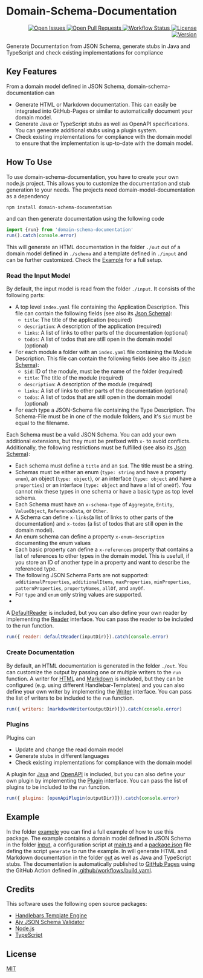 # Domain-Schema-Documentation
<p align="right">
  <a href="https://github.com/lizzyTheLizard/domain-schema-documentation/issues">
    <img src="https://img.shields.io/github/issues/lizzyTheLizard/domain-schema-documentation" alt="Open Issues">
  </a>
  <a href="https://github.com/lizzyTheLizard/domain-schema-documentation/pulls">
    <img src="https://img.shields.io/github/issues-pr/lizzyTheLizard/domain-schema-documentation" alt="Open Pull Requests">
  </a>
  <a href="https://github.com/lizzyTheLizard/domain-schema-documentation/actions/workflows/build.yaml">
    <img src="https://img.shields.io/github/actions/workflow/status/lizzyTheLizard/domain-schema-documentation/build.yaml" alt="Workflow Status">
  </a>
  <a href="https://raw.githubusercontent.com/lizzyTheLizard/domain-schema-documentation/main/LICENSE">
    <img src="https://img.shields.io/github/license/lizzyTheLizard/domain-schema-documentation" alt="License">
  </a>
  <a href="https://www.npmjs.com/package/domain-schema-documentation">
    <img src="https://img.shields.io/npm/v/domain-schema-documentation?color=green" alt="Version">
  </a>
</p>Generate Documentation from JSON Schema, generate stubs in Java and TypeScript and check existing implementations for compliance

## Key Features
From a domain model defined in JSON Schema, domain-schema-documentation can
* Generate HTML or Markdown documentation. This can easily be integrated into GitHub-Pages or similar to automatically document your domain model.
* Generate Java or TypeScript stubs as well as OpenAPI specifications. You can generate additional stubs using a plugin system.
* Check existing implementations for compliance with the domain model to ensure that the implementation is up-to-date with the domain model.

## How To Use
To use domain-schema-documentation, you have to create your own node.js project. This allows you to customize the documentation and stub generation to your needs. The projects need domain-model-documentation as a dependency
```bash
npm install domain-schema-documentation
```
and can then generate documentation using the following code

```javascript
import {run} from 'domain-schema-documentation'
run().catch(console.error)
````

This will generate an HTML documentation in the folder `./out` out of a domain model defined in `./schema` and a template defined in `./input` and can be further customized. Check the [Example](#example) for a full setup.

### Read the Input Model
By default, the input model is read from the folder `./input`. It consists of the following parts:
* A top level `index.yaml` file containing the Application Description. This file can contain the following fields (see also its [Json Schema](lib/src/reader/inputDefinition/_Application.yaml)):
  * `title`: The title of the application (required)
  * `description`: A description of the application (required)
  * `links`: A list of links to other parts of the documentation (optional)
  * `todos`: A list of todos that are still open in the domain model (optional)
* For each module a folder with an `index.yaml` file containing the Module Description. This file can contain the following fields (see also its [Json Schema](lib/src/reader/inputDefinition/_Module.yaml)):
  * `$id`: ID of the module, must be the name of the folder (required)
  * `title`: The title of the module (required)
  * `description`: A description of the module (required)
  * `links`: A list of links to other parts of the documentation (optional)
  * `todos`: A list of todos that are still open in the domain model (optional)
* For each type a JSON-Schema file containing the Type Description. The Schema-File must be in one of the module folders, and it's `$id` must be equal to the filename.

Each Schema must be a valid JSON Schema. You can add your own additional extensions, but they must be prefixed with `x-` to avoid conflicts. Additionally, the following restrictions must be fulfilled (see also its [Json Schema](lib/src/reader/inputDefinition/_Schema.yaml)):
* Each schema must define a `title` and an `$id`. The title must be a string.
* Schemas must be either an enum (`type: string` and have a property `enum`), an object (`type: object`), or an interface (`type: object` and have a `properties`) or an interface (`type: object` and have a list of `oneOf`). You cannot mix these types in one schema or have a basic type as top level schema.
* Each Schema must have an `x-schema-type` of  `Aggregate`, `Entity`, `ValueObject`, `ReferenceData`, or `Other`.
* A Schema can define `x-links`(a list of links to other parts of the documentation) and `x-todos` (a list of todos that are still open in the domain model).
* An enum schema can define a property `x-enum-description` documenting the enum values
* Each basic property can define a `x-references` property that contains a list of references to other types in the domain model. This is usefull, if you store an ID of another type in a property and want to describe the referenced type.
* The following JSON Schema Parts are not supported: `additionalProperties`, `additionalItems`, `maxProperties`, `minProperties`, `patternProperties`, `propertyNames`, `allOf`, and `anyOf`.
* For `type` and `enum` only string values are supported.
* 
A [DefaultReader](lib/src/reader/DefaultReader.ts) is included, but you can also define your own reader by implementing the [Reader](lib/src/reader/Reader.ts) interface. You can pass the reader to be included to the run function.
```javascript
run({ reader: defaultReader(inputDir)}).catch(console.error)
```
### Create Documentation
By default, an HTML documentation is generated in the folder `./out`. You can customize the output by passing one or multiple writers to the `run` function. A writer for [HTML](lib/src/writer/html/HtmlWriter.ts) and [Markdown](lib/src/writer/markdown/MarkdownWriter.ts) is included, but they can be configured (e.g. using different Handlebar-Templates) and you can also define your own writer by implementing the [Writer](lib/src/writer/Writer.ts) interface. You can pass the list of writers to be included to the `run` function.
```javascript
run({ writers: [markdownWriter(outputDir)]}).catch(console.error)
```

### Plugins
Plugins can 
* Update and change the read domain model
* Generate stubs in different languages
* Check existing implementations for compliance with the domain model

A plugin for [Java](lib/src/plugin/java/JavaPlugin.ts) and [OpenAPI](lib/src/plugin/openapi/OpenApiPlugin.ts) is included, but you can also define your own plugin by implementing the [Plugin](lib/src/plugin/Plugin.ts) interface. You can pass the list of plugins to be included to the `run` function.
```javascript
run({ plugins: [openApiPlugin(outputDir)]}).catch(console.error)
```

## Example
In the folder [example](example) you can find a full example of how to use this package. The example contains a domain model defined in JSON Schema in the folder [input](example/input), a configuration script at [main.ts](example/main.ts) and a [package.json](example/package.json) file defing the script `generate` to run the example. In will generate HTML and Markdown documentation in the folder [out](example/out) as well as Java and TypeScript stubs. The documentation is automatically published to [GitHub Pages](https://lizzythelizard.github.io/domain-schema-documentation/) using the GitHub Action defined in [.github/workflows/build.yaml](.github/workflows/build.yaml).

## Credits
This software uses the following open source packages:
- [Handlebars Template Engine](https://handlebarsjs.com/)
- [Ajv JSON Schema Validator](https://ajv.js.org/)
- [Node.js](https://nodejs.org/)
- [TypeScript](https://www.typescriptlang.org/)

## License
[MIT](LICENSE)